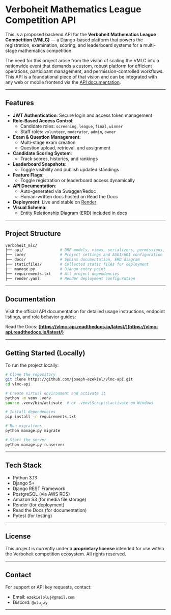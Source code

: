# Verboheit Mathematics League Competition API

This is a proposed backend API for the **Verboheit Mathematics League Competition (VMLC)** — a Django-based platform that powers the registration, examination, scoring, and leaderboard systems for a multi-stage mathematics competition.

The need for this project arose from the vision of scaling the VMLC into a nationwide event that demands a custom, robust platform for efficient operations, participant management, and permission-controlled workflows. This API is a foundational piece of that vision and can be integrated with any web or mobile frontend via the [API documentation](https://vlmc-api.readthedocs.io/latest/).

---

## Features

- **JWT Authentication**: Secure login and access token management
- **Role-Based Access Control**:
  - Candidate roles: `screening`, `league`, `final`, `winner`
  - Staff roles: `volunteer`, `moderator`, `admin`, `owner`
- **Exam & Question Management**:
  - Multi-stage exam creation
  - Question upload, retrieval, and assignment
- **Candidate Scoring System**:
  - Track scores, histories, and rankings
- **Leaderboard Snapshots**:
  - Toggle visibility and publish updated standings
- **Feature Flags**:
  - Toggle registration or leaderboard access dynamically
- **API Documentation**:
  - Auto-generated via Swagger/Redoc
  - Human-written docs hosted on Read the Docs
- **Deployment**: Live and stable on [Render](https://verboheit-backend.onrender.com/)
- **Visual Schema**:
  - Entity Relationship Diagram (ERD) included in docs

---

## Project Structure

```bash
verboheit_mlc/
├── api/                # DRF models, views, serializers, permissions, URL paths, and tests
├── core/               # Project settings and ASGI/WGI configuration
├── docs/               # Sphinx documentation, ERD diagram
├── staticfiles/        # Collected static files for deployment
├── manage.py           # Django entry point
├── requirements.txt    # All project dependencies
├── render.yaml         # Render deployment configuration
````

---

## Documentation

Visit the official API documentation for detailed usage instructions, endpoint listings, and role behavior guides:

Read the Docs: **[https://vlmc-api.readthedocs.io/latest/](https://vlmc-api.readthedocs.io/latest/)**

---

## Getting Started (Locally)

To run the project locally:

```bash
# Clone the repository
git clone https://github.com/joseph-ezekiel/vlmc-api.git
cd vlmc-api

# Create virtual environment and activate it
python -m venv .venv
source .venv/bin/activate  # or .venv\Scripts\activate on Windows

# Install dependencies
pip install -r requirements.txt

# Run migrations
python manage.py migrate

# Start the server
python manage.py runserver
```

---

## Tech Stack

* Python 3.13
* Django 5+
* Django REST Framework
* PostgreSQL (via AWS RDS)
* Amazon S3 (for media file storage)
* Render (for deployment)
* Read the Docs (for documentation)
* Pytest (for testing)

---

## License

This project is currently under a **proprietary license** intended for use within the Verboheit competition ecosystem. All rights reserved.

---

## Contact

For support or API key requests, contact:

- Email: `ezekieloluj@gmail.com`
- Discord: `@olujay`
---
